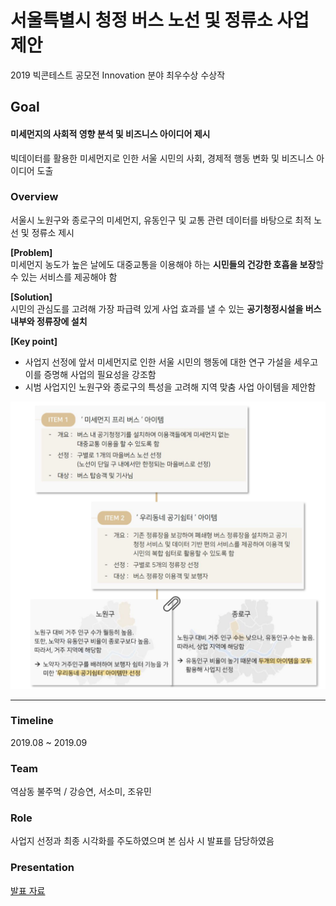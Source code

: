 # 서울특별시 청정 버스 노선 및 정류소 사업 제안
2019 빅콘테스트 공모전 Innovation 분야 최우수상 수상작 <br>

## Goal 
#### **미세먼지의 사회적 영향 분석 및 비즈니스 아이디어 제시** <br>
빅데이터를 활용한 미세먼지로 인한 서울 시민의 사회, 경제적 행동 변화 및 비즈니스 아이디어 도출 <br>

### Overview
서울시 노원구와 종로구의 미세먼지, 유동인구 및 교통 관련 데이터를 바탕으로 최적 노선 및 정류소 제시 <br>

**[Problem]** <br>
미세먼지 농도가 높은 날에도 대중교통을 이용해야 하는 **시민들의 건강한 호흡을 보장**할 수 있는 서비스를 제공해야 함

**[Solution]** <br>
시민의 관심도를 고려해 가장 파급력 있게 사업 효과를 낼 수 있는 **공기청정시설을 버스 내부와 정류장에 설치** <br>

**[Key point]**
- 사업지 선정에 앞서 미세먼지로 인한 서울 시민의 행동에 대한 연구 가설을 세우고 이를 증명해 사업의 필요성을 강조함
- 시범 사업지인 노원구와 종로구의 특성을 고려해 지역 맞춤 사업 아이템을 제안함

![](image/img1.PNG)

- - -

### Timeline
2019.08 ~ 2019.09

### Team
역삼동 불주먹 / 강승연, 서소미, 조유민

### Role
사업지 선정과 최종 시각화를 주도하였으며 본 심사 시 발표를 담당하였음

### Presentation
[발표 자료](Innovation_이노베이션_역삼동불주먹팀_결과보고서.pdf)
